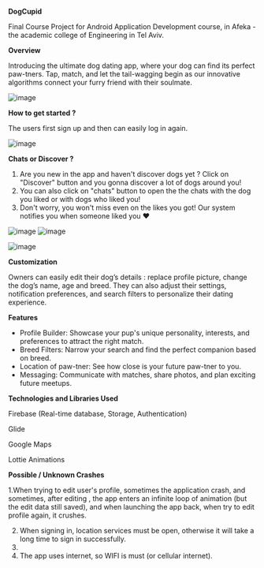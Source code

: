 **DogCupid**

Final Course Project for Android Application Development course, in Afeka - the academic college of Engineering in Tel Aviv.

**Overview**

Introducing the ultimate dog dating app, where your dog can find its perfect paw-tners. Tap, match, and let the tail-wagging begin as our innovative algorithms connect your furry friend with their soulmate.


![image](https://github.com/user-attachments/assets/1423852f-2abd-4a4c-ad42-7e1187c3f126)



**How to get started ?**

The users first sign up and then can easily log in again.

![image](https://github.com/user-attachments/assets/ac91e5cc-4623-43a3-abc5-53aa031a377a)








**Chats or Discover ?**
1. Are you new in the app and haven't discover dogs yet ? Click on "Discover" button 
and you gonna discover a lot of dogs around you!
2. You can also click on "chats" button to open the the chats with the dog you liked or with dogs who liked you!
3. Don't worry, you won't miss even on the likes you got! Our system notifies you when someone liked you ♥


![image](https://github.com/user-attachments/assets/89d55dc9-9cc9-45fc-a6ed-9f19e866282f)                          ![image](https://github.com/user-attachments/assets/ece5667a-f987-4406-a9e5-5f421ba63cd1)






![image](https://github.com/user-attachments/assets/d2c1e186-54fa-4c24-9cc7-2ac1cb6134d2)





**Customization**

Owners can easily edit their dog’s details : replace profile picture, change the dog’s name, age and breed.
They can also adjust their settings, notification preferences, and search filters to personalize their dating experience.


**Features**

- Profile Builder: Showcase your pup's unique personality, interests, and preferences to attract the right match.
- Breed Filters: Narrow your search and find the perfect companion based on breed.
- Location of paw-tner: See how close is your future paw-tner to you.
- Messaging: Communicate with matches, share photos, and plan exciting future meetups.

**Technologies and Libraries Used**

Firebase (Real-time database, Storage, Authentication)

Glide

Google Maps

Lottie Animations



**Possible / Unknown Crashes**

1.When trying to edit user's profile, sometimes the application crash, and sometimes, after editing , the app enters an infinite loop of animation 
 (but the edit data still saved), and when launching the app back, when try to edit profile again, it crushes.
 
2. When signing in, location services must be open, otherwise it will take a long time to sign in successfully.
3. 
4. The app uses internet, so WIFI is must (or cellular internet).























